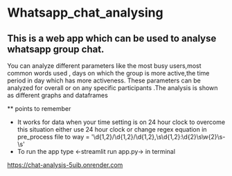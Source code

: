 # Whatsapp_chat_analysing

## This is a web app which can be used to analyse  whatsapp group chat.
You can analyze different parameters like the most busy users,most common words used , days on which the group is more active,the time period in day which has more activeness.
These parameters can be analyzed for overall or on any specific participants
.The analysis is shown as different graphs and dataframes


** points to remember

* It works for data when your time setting is on 24 hour clock to overcome this situation either use 24 hour clock or change regex equation in pre_process file
  to way = '\d{1,2}/\d{1,2}/\d{1,2},\s\d{1,2}:\d{2}\s\w{2}\s-\s'
* To run the app type <-streamlit run app.py-> in terminal

https://chat-analysis-5uib.onrender.com
